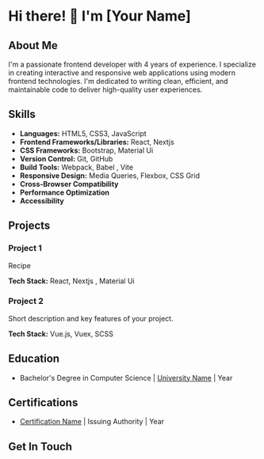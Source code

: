 # Hi there! 👋 I'm [Your Name]

## About Me
I'm a passionate frontend developer with 4 years of experience. I specialize in creating interactive and responsive web applications using modern frontend technologies. I'm dedicated to writing clean, efficient, and maintainable code to deliver high-quality user experiences.

## Skills

- **Languages:** HTML5, CSS3, JavaScript
- **Frontend Frameworks/Libraries:** React, Nextjs
- **CSS Frameworks:** Bootstrap, Material Ui
- **Version Control:** Git, GitHub
- **Build Tools:** Webpack, Babel , Vite
- **Responsive Design:** Media Queries, Flexbox, CSS Grid
- **Cross-Browser Compatibility**
- **Performance Optimization**
- **Accessibility**

## Projects

### Project 1
Recipe

**Tech Stack:** React, Nextjs , Material Ui

### Project 2
Short description and key features of your project.

**Tech Stack:** Vue.js, Vuex, SCSS

## Education

- Bachelor's Degree in Computer Science | [University Name](https://www.example.com) | Year

## Certifications

- [Certification Name](https://www.example.com) | Issuing Authority | Year

## Get In Touch


